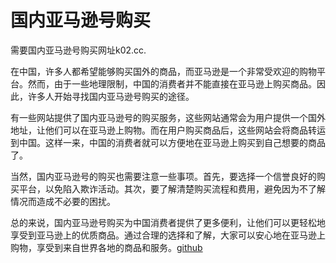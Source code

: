 # 国内亚马逊号购买

需要国内亚马逊号购买网址k02.cc.

在中国，许多人都希望能够购买国外的商品，而亚马逊是一个非常受欢迎的购物平台。然而，由于一些地理限制，中国的消费者并不能直接在亚马逊上购买商品。因此，许多人开始寻找国内亚马逊号购买的途径。

有一些网站提供了国内亚马逊号的购买服务，这些网站通常会为用户提供一个国外地址，让他们可以在亚马逊上购物。而在用户购买商品后，这些网站会将商品转运到中国。这样一来，中国的消费者就可以方便地在亚马逊上购买到自己想要的商品了。

当然，国内亚马逊号的购买也需要注意一些事项。首先，要选择一个信誉良好的购买平台，以免陷入欺诈活动。其次，要了解清楚购买流程和费用，避免因为不了解情况而造成不必要的困扰。

总的来说，国内亚马逊号购买为中国消费者提供了更多便利，让他们可以更轻松地享受到亚马逊上的优质商品。通过合理的选择和了解，大家可以安心地在亚马逊上购物，享受到来自世界各地的商品和服务。[github](https://github.com)